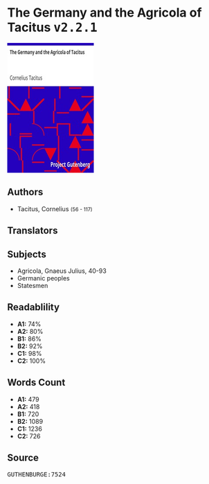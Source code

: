 # The Germany and the Agricola of Tacitus <kbd>v2.2.1</kbd>

![](./cover.medium.jpg "")

## Authors


 - Tacitus, Cornelius <small>(56 - 117)</small>

## Translators



## Subjects


 - Agricola, Gnaeus Julius, 40-93
 - Germanic peoples
 - Statesmen

## Readablility


 - **A1:** 74%
 - **A2:** 80%
 - **B1:** 86%
 - **B2:** 92%
 - **C1:** 98%
 - **C2:** 100%

## Words Count


 - **A1:** 479
 - **A2:** 418
 - **B1:** 720
 - **B2:** 1089
 - **C1:** 1236
 - **C2:** 726

## Source


<kbd>GUTHENBURGE:7524</kbd>
